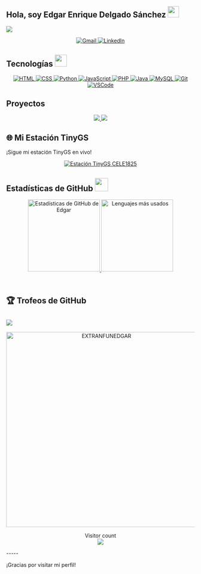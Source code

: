 ## Hola, soy Edgar Enrique Delgado Sánchez <img src="https://raw.githubusercontent.com/MartinHeinz/MartinHeinz/master/wave.gif" width=30px>
<p>
  <a href="https://github.com/DenverCoder1/readme-typing-svg"><img src="https://readme-typing-svg.herokuapp.com?&font=IBM+Plex+Sans&color=abcdef&size=20&lines=¡Bienvenido+a+mi+perfil+de+GitHub!;Soy+ingeniero+en+sistemas+computacionales;Desarrollador+y+entusiasta+de+la+tecnología" /></a>
</p>

<p align="center">
 
  <a href="mailto:edgar.delgado.a239@gmail.com?subject=Feedback%20Desde%20GitHub&body=Hola," target="_blank">
    <img src="https://img.shields.io/badge/Gmail-D14836?style=for-the-badge&logo=gmail&logoColor=white" alt="Gmail"/>
  </a>
  <a href="https://www.linkedin.com/in/edgar-enrique-delgado-sanchez/" target="_blank">
    <img alt="LinkedIn" src="https://img.shields.io/badge/LinkedIn-0077B5?style=for-the-badge&logo=linkedin&logoColor=white">
  </a>   
</p>


## Tecnologías <img src="https://media2.giphy.com/media/QssGEmpkyEOhBCb7e1/giphy.gif?cid=ecf05e47a0n3gi1bfqntqmob8g9aid1oyj2wr3ds3mg700bl&rid=giphy.gif" width=32px>

<p align="center">
    <a href="" target="_blank">
    <img alt="HTML" src="https://img.shields.io/badge/html5-%23E34F26.svg?style=for-the-badge&logo=html5&logoColor=white">
  </a>
      <a href="" target="_blank">
    <img alt="CSS" src="https://img.shields.io/badge/css3-%231572B6.svg?style=for-the-badge&logo=css3&logoColor=white">
  </a>
  <a href="https://www.python.org" target="_blank">
    <img alt="Python" src="https://img.shields.io/badge/Python-3776AB?style=for-the-badge&logo=python&logoColor=white">
  </a>
      <a href="" target="_blank">
    <img alt="JavaScript" src="https://img.shields.io/badge/javascript-%23323330.svg?style=for-the-badge&logo=javascript&logoColor=%23F7DF1E">
  </a>
        <a href="https://www.php.net/" target="_blank">
    <img alt="PHP" src="https://img.shields.io/badge/php-%23777BB4.svg?style=for-the-badge&logo=php&logoColor=white">
  </a>
    <a href="https://www.java.com/es/" target="_blank">
    <img alt="Java" src="https://img.shields.io/badge/java-%23ED8B00.svg?style=for-the-badge&logo=openjdk&logoColor=white">
  </a>

  <a href="https://www.mysql.com/" target="_blank">
    <img alt="MySQL" src="https://img.shields.io/badge/MySQL-00000F?style=for-the-badge&logo=mysql&logoColor=white">
  </a>

  <a href="https://git-scm.com/" target="_blank">
    <img src="https://img.shields.io/badge/git-F05032.svg?style=for-the-badge&logo=git&logoColor=white" alt="Git"/>
  </a>

  <a href="https://code.visualstudio.com/" target="_blank">
    <img src="https://img.shields.io/badge/vscode-007ACC.svg?style=for-the-badge&logo=visualstudiocode&logoColor=white" alt="VSCode"/> 
  </a>
</p>

## Proyectos



<div align="center">
  <a href="https://github.com/EXTRANFUNEDGAR/RAHistoria">
    <img src="https://github-readme-stats.vercel.app/api/pin/?username=EXTRANFUNEDGAR&repo=RAHistoria&theme=tokyonight" />
  </a> 

  <a href="https://github.com/EXTRANFUNEDGAR/Sentinel-WX-Alpha">
    <img src="https://github-readme-stats.vercel.app/api/pin/?username=EXTRANFUNEDGAR&repo=Sentinel-WX-Alpha&theme=tokyonight" />
  </a>  
</div>

## 🌐 Mi Estación TinyGS
¡Sigue mi estación TinyGS en vivo!

<p align="center"> <a href="https://tinygs.com/station/CELE1825@863290581" target="_blank"> <img src="https://img.shields.io/badge/TinyGS-CELE1825-00bfae?style=for-the-badge&logo=signal&logoColor=white" alt="Estación TinyGS CELE1825"> </a> </p>


## Estadísticas de GitHub <img src="https://i.pinimg.com/originals/65/c4/f4/65c4f452571be1261e9c623f7da488ac.gif" width=35px>



<p align="center">
  <a href="https://github.com/anuraghazra/github-readme-stats">
    <img alt="Estadísticas de GitHub de Edgar" src="https://github-readme-stats.vercel.app/api?username=EXTRANFUNEDGAR&show_icons=true&count_private=true&theme=tokyonight" height="192px"/>
  </a>
  <img src="https://github-readme-stats.vercel.app/api/top-langs?username=EXTRANFUNEDGAR&show_icons=true&locale=es&layout=compact&theme=tokyonight" alt="Lenguajes más usados" height="192px"/>
</p>



<br/>

## 🏆 Trofeos de GitHub

![](https://github-profile-trophy.vercel.app/?username=EXTRANFUNEDGAR&theme=tokyonight&no-frame=false&no-bg=false&margin-w=4)
----

 <p align="center">
  <a href="https://github.com/EXTRANFUNEDGAR">
    <img src="https://github-profile-summary-cards.vercel.app/api/cards/profile-details?username=EXTRANFUNEDGAR&theme=dracula&hide_border=true" width="520" alt="EXTRANFUNEDGAR"/>
  </a>
</p>




<p align="center"> 
  Visitor count<br>
  <img src="https://profile-counter.glitch.me/EXTRANFUNEDGAR/count.svg" />
</p>
-----

¡Gracias por visitar mi perfil!
